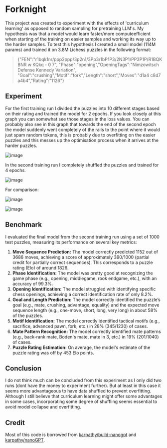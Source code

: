 # Forknight
This project was created to experiment with the effects of 'curriculum learning' as opposed to random sampling for pretraining LLM's.
My hypothesis was that a model would learn faster/more computeefficient when starting of the training on easier samples and working its way up to the harder samples.
To test this hypothesis I created a small model (114M params) and trained it on 3.8M Lichess puzzles in the following format:
> {"FEN":"r1bqk1nr/ppp2ppp/3p2n1/3Pp3/1bP1P3/2N3P1/PP3P1P/R1BQKBNR w KQkq - 0 7",
> "Phase":"opening","OpeningTags":"Nimzowitsch Defense Kennedy Variation",
> "Goal":"crushing","Motif":"fork","Length":"short","Moves":"d1a4 c8d7 a4b4","Rating":"1126"}

## Experiment
For the first training run I divided the puzzles into 10 different stages based on their rating and trained the model for 2 epochs.
If you look closely at this graph you can somewhat see those stages in the loss values.
You can probably also see in this graph that towards the end of the second epoch the model suddenly went completely of the rails to the point where it would just spam random tokens, this is probably due to overfitting on the easier puzzles and this messes up the optimisation process when it arrives at the harder puzzles.

![image](https://github.com/user-attachments/assets/ae0deb1e-103d-4800-89ec-94ee21886b49)

In the second training run I completely shuffled the puzzles and trained for 4 epochs.

![image](https://github.com/user-attachments/assets/6242f9e1-50fd-4440-853d-481fe8463b0b)


For comparison:

![image](https://github.com/user-attachments/assets/cb955be7-e782-454e-9956-3fdb30f02108)

![image](https://github.com/user-attachments/assets/39c1b3ec-9163-4d5a-bce7-0575040fd7ff)


## Benchmark
I evaluated the final model from the second training run using a set of 1000 test puzzles, measuring its performance on several key metrics:
1. **Move Sequence Prediction:** The model correctly predicted 1152 out of 3686 moves, achieving a score of approximately 390/1000 (partial credit for partially correct sequences). This corresponds to a puzzle rating (Elo) of around 1826.
2. **Phase Identification:** The model was pretty good at recognizing the game phase (e.g., opening, middlegame, rook endgame, etc.), with an accuracy of 99.3%.
3. **Opening Identification:** The model struggled with identifying specific chess openings, achieving a correct identification rate of only 8.2%.
4. **Goal and Length Prediction:** The model correctly identified the puzzle’s goal (e.g., mate, crushing, advantage, equality) and the expected move sequence length (e.g., one-move, short, long, very long) in about 58% of the puzzles.
5. **Motif Identification:** The model correctly identified tactical motifs (e.g., sacrifice, advanced pawn, fork, etc.) in 28% (345/1230) of cases.
6. **Mate Pattern Recognition:** The model correctly identified mate patterns (e.g., back-rank mate, Boden's mate, mate in 3, etc.) in 19% (201/1040) of cases.
7. **Puzzle Rating Estimation:** On average, the model's estimate of the puzzle rating was off by 453 Elo points.

## Conclusion
I do not think much can be concluded from this experiment as I only did two runs (dont have the money to experiment further). But at least in this case it seems more advantageous to have data shuffled to prevent overfitting. Although I still believe that curriculum learning might offer some advantages in some cases, incorporating some degree of shuffling seems essential to avoid model collapse and overfitting.


## Credit
Most of this code is borrowed from [karpathy/build-nanogpt](https://github.com/karpathy/build-nanogpt) and [karpathy/nanoGPT](https://github.com/karpathy/nanoGPT).

